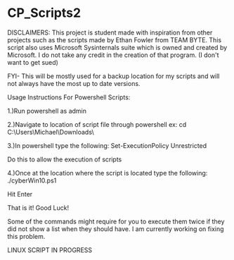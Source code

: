 # CP_Scripts2
DISCLAIMERS: This project is student made with inspiration from other projects such as the scripts made by Ethan Fowler from TEAM BYTE. 
This script also uses Microsoft Sysinternals suite which is owned and created by Microsoft. I do not take any credit in the creation of that program. (I don't want to get sued)  

FYI- This will be mostly used for a backup location for my scripts and will not always have the most up to date versions.

Usage Instructions For Powershell Scripts:

1.)Run powershell as admin

2.)Navigate to location of script file through powershell ex: cd C:\Users\Michael\Downloads\

3.)In powershell type the following: Set-ExecutionPolicy Unrestricted          

Do this to allow the execution of scripts

4.)Once at the location where the script is located type the following: ./cyberWin10.ps1

Hit Enter

That is it! Good Luck!

Some of the commands might require for you to execute them twice if they did not show a list when they should have. I am currently working on fixing this problem.



LINUX SCRIPT IN PROGRESS
